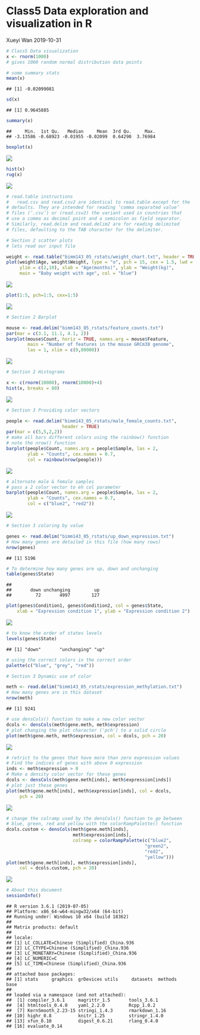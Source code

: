 Class5 Data exploration and visualization in R
================
Xueyi Wan
2019-10-31

``` r
# Class5 Data visualization
x <- rnorm(1000)
# gives 1000 random normal distribution data points

# some summary stats
mean(x)
```

    ## [1] -0.02099081

``` r
sd(x)
```

    ## [1] 0.9645885

``` r
summary(x)
```

    ##     Min.  1st Qu.   Median     Mean  3rd Qu.     Max. 
    ## -3.13586 -0.68923 -0.01955 -0.02099  0.64290  3.76984

``` r
boxplot(x)
```

![](class-note_files/figure-gfm/unnamed-chunk-1-1.png)<!-- -->

``` r
hist(x)
rug(x)
```

![](class-note_files/figure-gfm/unnamed-chunk-1-2.png)<!-- -->

``` r
# read.table instructions
#   read.csv and read.csv2 are identical to read.table except for the 
# defaults. They are intended for reading ‘comma separated value’ 
# files (‘.csv’) or (read.csv2) the variant used in countries that 
# use a comma as decimal point and a semicolon as field separator. 
# Similarly, read.delim and read.delim2 are for reading delimited 
# files, defaulting to the TAB character for the delimiter. 

# Section 2 scatter plots
# lets read our input file

weight <- read.table("bimm143_05_rstats/weight_chart.txt", header = TRUE)
plot(weight$Age, weight$Weight, type = "o", pch = 15, cex = 1.5, lwd = 2, 
     ylim = c(2,10), xlab = "Age(months)", ylab = "Weight(kg)", 
     main = "Baby weight with age", col = "blue")
```

![](class-note_files/figure-gfm/unnamed-chunk-1-3.png)<!-- -->

``` r
plot(1:5, pch=1:5, cex=1:5)
```

![](class-note_files/figure-gfm/unnamed-chunk-1-4.png)<!-- -->

``` r
# Section 2 Barplot

mouse <- read.delim("bimm143_05_rstats/feature_counts.txt")
par(mar = c(3.1, 11.1, 4.1, 2))
barplot(mouse$Count, horiz = TRUE, names.arg = mouse$Feature, 
        main = "Number of features in the mouse GRCm38 genome", 
        las = 1, xlim = c(0,80000))
```

![](class-note_files/figure-gfm/unnamed-chunk-1-5.png)<!-- -->

``` r
# Section 2 Histograms

x <- c(rnorm(10000), rnorm(10000)+4)
hist(x, breaks = 80)
```

![](class-note_files/figure-gfm/unnamed-chunk-1-6.png)<!-- -->

``` r
# Section 3 Providing color vectors

people <- read.delim("bimm143_05_rstats/male_female_counts.txt", 
                     header = TRUE)
par(mar = c(5,5,2,2))
# make all bars different colors using the rainbow() function
# note the nrow() function
barplot(people$Count, names.arg = people$Sample, las = 2, 
        ylab = "Counts", cex.names = 0.7, 
        col = rainbow(nrow(people)))
```

![](class-note_files/figure-gfm/unnamed-chunk-1-7.png)<!-- -->

``` r
# alternate male & female samples
# pass a 2 color vector to eh col parameter
barplot(people$Count, names.arg = people$Sample, las = 2, 
        ylab = "Counts", cex.names = 0.7, 
        col = c("blue2", "red2"))
```

![](class-note_files/figure-gfm/unnamed-chunk-1-8.png)<!-- -->

``` r
# Section 3 coloring by value

genes <- read.delim("bimm143_05_rstats/up_down_expression.txt")
# How many genes are detailed in this file (how many rows)
nrow(genes)
```

    ## [1] 5196

``` r
# To determine how many genes are up, down and unchanging
table(genes$State)
```

    ## 
    ##       down unchanging         up 
    ##         72       4997        127

``` r
plot(genes$Condition1, genes$Condition2, col = genes$State, 
    xlab = "Expression condition 1", ylab = "Expression condition 2")
```

![](class-note_files/figure-gfm/unnamed-chunk-1-9.png)<!-- -->

``` r
# to know the order of states levels
levels(genes$State)
```

    ## [1] "down"       "unchanging" "up"

``` r
# using the correct colors in the correct order
palette(c("blue", "grey", "red"))

# Section 3 Dynamic use of color

meth <- read.delim("bimm143_05_rstats/expression_methylation.txt")
# How many genes are in this dataset
nrow(meth)
```

    ## [1] 9241

``` r
# use densCols() function to make a new color vector 
dcols <- densCols(meth$gene.meth, meth$expression)
# plot changing the plot character ('pch') to a solid circle
plot(meth$gene.meth, meth$expression, col = dcols, pch = 20)
```

![](class-note_files/figure-gfm/unnamed-chunk-1-10.png)<!-- -->

``` r
# retrict to the genes that have more than zero expression values
# Find the indices of genes with above 0 expression
inds <- meth$expression > 0
# Make a density color vector for these genes
dcols <- densCols(meth$gene.meth[inds], meth$expression[inds])
# plot just these genes
plot(meth$gene.meth[inds], meth$expression[inds], col = dcols, 
     pch = 20)
```

![](class-note_files/figure-gfm/unnamed-chunk-1-11.png)<!-- -->

``` r
# change the colramp used by the densCols() function to go between
# blue, green, red and yellow with the colorRampPalette() function
dcols.custom <- densCols(meth$gene.meth[inds],
                         meth$expression[inds], 
                         colramp = colorRampPalette(c("blue2", 
                                                    "green2", 
                                                    "red2", 
                                                    "yellow")))
plot(meth$gene.meth[inds], meth$expression[inds], 
     col = dcols.custom, pch = 20)
```

![](class-note_files/figure-gfm/unnamed-chunk-1-12.png)<!-- -->

``` r
# About this document
sessionInfo()
```

    ## R version 3.6.1 (2019-07-05)
    ## Platform: x86_64-w64-mingw32/x64 (64-bit)
    ## Running under: Windows 10 x64 (build 18362)
    ## 
    ## Matrix products: default
    ## 
    ## locale:
    ## [1] LC_COLLATE=Chinese (Simplified)_China.936 
    ## [2] LC_CTYPE=Chinese (Simplified)_China.936   
    ## [3] LC_MONETARY=Chinese (Simplified)_China.936
    ## [4] LC_NUMERIC=C                              
    ## [5] LC_TIME=Chinese (Simplified)_China.936    
    ## 
    ## attached base packages:
    ## [1] stats     graphics  grDevices utils     datasets  methods   base     
    ## 
    ## loaded via a namespace (and not attached):
    ##  [1] compiler_3.6.1     magrittr_1.5       tools_3.6.1       
    ##  [4] htmltools_0.4.0    yaml_2.2.0         Rcpp_1.0.2        
    ##  [7] KernSmooth_2.23-15 stringi_1.4.3      rmarkdown_1.16    
    ## [10] highr_0.8          knitr_1.25         stringr_1.4.0     
    ## [13] xfun_0.10          digest_0.6.21      rlang_0.4.0       
    ## [16] evaluate_0.14
